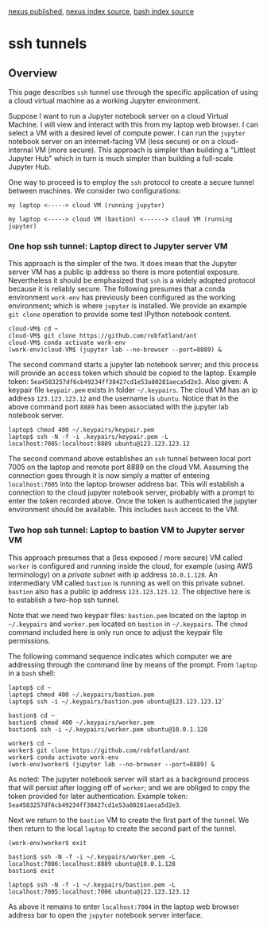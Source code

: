 [nexus published](https://robfatland.github.io/nexus), [nexus index source](https://github.com/robfatland/nexus/blob/gh-pages/index.md), 
[bash index source](https://github.com/robfatland/nexus/blob/gh-pages/bash/index.md)

# ssh tunnels


## Overview


This page describes `ssh` tunnel use through the specific application of using a cloud virtual machine
as a working Jupyter environment. 


Suppose I want to run a Jupyter notebook server on a cloud Virtual Machine. I will view and interact with this 
from my laptop web browser. I can select a VM with a desired level of compute power. I can run the
`jupyter` notebook server on an internet-facing VM (less secure) or on a cloud-internal VM (more secure). 
This approach is simpler than building a "Littlest Jupyter Hub" which in turn is much simpler than building 
a full-scale Jupyter Hub.


One way to proceed is to employ the `ssh` protocol to create a secure tunnel between machines. We consider
two configurations:


```
my laptop <-----> cloud VM (running jupyter)

my laptop <-----> cloud VM (bastion) <------> cloud VM (running jupyter)
```


### One hop ssh tunnel: Laptop direct to Jupyter server VM


This approach is the simpler of the two. It does mean that the Jupyter server VM has a public ip address
so there is more potential exposure. Nevertheless it should be emphasized that `ssh` is a widely adopted
protocol because it is reliably secure. The following presumes that a conda environment `work-env` has 
previously been configured as the working environment; which is where `jupyter` is installed. We provide 
an example `git clone` operation to provide some test IPython notebook content.


```
cloud-VM$ cd ~
cloud-VM$ git clone https://github.com/robfatland/ant
cloud-VM$ conda activate work-env
(work-env)cloud-VM$ (jupyter lab --no-browser --port=8889) &
```


The second command starts a jupyter lab notebook server; and this process will provide an access 
token which should be copied to the laptop. Example token: `5ea4583257df6cb49234ff38427cd1e53a80281aeca5d2e3`.
Also given: A keypair file `keypair.pem` exists in folder `~/.keypairs`. The cloud VM has an
ip address `123.123.123.12` and the username is `ubuntu`. Notice that in the above command port `8889`
has been associated with the jupyter lab notebook server.


```
laptop$ chmod 400 ~/.keypairs/keypair.pem
laptop$ ssh -N -f -i .keypairs/keypair.pem -L localhost:7005:localhost:8889 ubuntu@123.123.123.12
```

The second command above establishes an `ssh` tunnel between local port 7005 on the laptop and
remote port 8889 on the cloud VM. Assuming the connection goes through it is now simply a 
matter of entering `localhost:7005` into the laptop browser address bar. This will 
establish a connection to the cloud jupyter notebook server, probably with a prompt to 
enter the token recorded above. Once the token is authenticated the jupyter environment
should be available. This includes `bash` access to the VM.


### Two hop ssh tunnel: Laptop to bastion VM to Jupyter server VM


This approach presumes that a (less exposed / more secure) VM called `worker` is configured and running
inside the cloud, for example (using AWS terminology) on a *private subnet* with ip address `10.0.1.128`. 
An intermediary VM called `bastion` is running as well on this private subnet. `bastion` also has a
public ip address `123.123.123.12`.  The objective here is to establish a two-hop ssh tunnel. 

Note that we need two keypair files: `bastion.pem` located on the laptop in `~/.keypairs` and
`worker.pem` located on `bastion` in `~/.keypairs`. The `chmod` command included here is only 
run once to adjust the keypair file permissions.


The following command sequence indicates which computer we are addressing through the command line 
by means of the prompt. From `laptop` in a `bash` shell:


```
laptop$ cd ~
laptop$ chmod 400 ~/.keypairs/bastion.pem
laptop$ ssh -i ~/.keypairs/bastion.pem ubuntu@123.123.123.12`

bastion$ cd ~
bastion$ chmod 400 ~/.keypairs/worker.pem
bastion$ ssh -i ~/.keypairs/worker.pem ubuntu@10.0.1.128

worker$ cd ~
worker$ git clone https://github.com/robfatland/ant
worker$ conda activate work-env
(work-env)worker$ (jupyter lab --no-browser --port=8889) &
```


As noted: The jupyter notebook server will start as a background process that will
persist after logging off of `worker`; and we are obliged to copy the token provided
for later authentication. Example token: `5ea4583257df6cb49234ff38427cd1e53a80281aeca5d2e3`.


Next we return to the `bastion` VM to create the first part of the tunnel.
We then return to the local `laptop` to create the second part of the tunnel.


```
(work-env)worker$ exit

bastion$ ssh -N -f -i ~/.keypairs/worker.pem -L localhost:7006:localhost:8889 ubuntu@10.0.1.128
bastion$ exit

laptop$ ssh -N -f -i ~/.keypairs/bastion.pem -L localhost:7005:localhost:7006 ubuntu@123.123.123.12
```

As above it remains to enter `localhost:7004` in the laptop web browser address bar to
open the `jupyter` notebook server interface.

  
  
